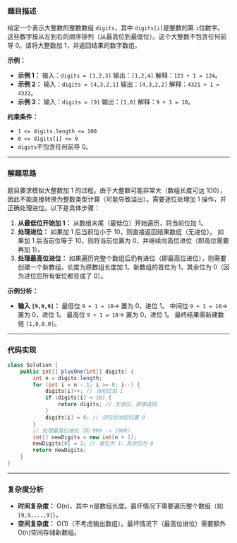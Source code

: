 ### 题目描述

给定一个表示大整数的整数数组 `digits`，其中 `digits[i]`是整数的第 `i`位数字。这些数字按从左到右的顺序排列（从最高位到最低位）。这个大整数不包含任何前导 0。请将大整数加 1，并返回结果的数字数组。

**示例：**

- **示例 1：** 输入：`digits = [1,2,3]` 输出：`[1,2,4]` 解释：`123 + 1 = 124`。
- **示例 2：** 输入：`digits = [4,3,2,1]` 输出：`[4,3,2,2]` 解释：`4321 + 1 = 4322`。
- **示例 3：** 输入：`digits = [9]` 输出：`[1,0]` 解释：`9 + 1 = 10`。

**约束条件：**

- `1 <= digits.length <= 100`
- `0 <= digits[i] <= 9`
- `digits`不包含任何前导 0。

------

### 解题思路

题目要求模拟大整数加 1 的过程。由于大整数可能非常大（数组长度可达 100），因此不能直接转换为整数类型计算（可能导致溢出）。需要逐位处理加 1 操作，并正确处理进位。以下是具体步骤：

1. **从最低位开始加 1：** 从数组末尾（最低位）开始遍历，将当前位加 1。
2. **处理进位：** 如果加 1 后当前位小于 10，则直接返回结果数组（无进位）。 如果加 1 后当前位等于 10，则将当前位置为 0，并继续向高位进位（即高位需要再加 1）。
3. **处理最高位进位：** 如果遍历完整个数组后仍有进位（即最高位进位），则需要创建一个新数组，长度为原数组长度加 1。新数组的首位为 1，其余位为 0（因为进位后所有低位都变成了 0）。

**示例分析：**

- **输入 `[9,9,9]`：** 最低位 `9 + 1 = 10`→ 置为 0，进位 1。 中间位 `9 + 1 = 10`→ 置为 0，进位 1。 最高位 `9 + 1 = 10`→ 置为 0，进位 1。 最终结果需新建数组 `[1,0,0,0]`。

------

### 代码实现

```java
class Solution {
    public int[] plusOne(int[] digits) {
        int n = digits.length;
        for (int i = n - 1; i >= 0; i--) {
            digits[i]++; // 当前位加 1
            if (digits[i] < 10) {
                return digits; // 无进位，直接返回
            }
            digits[i] = 0; // 进位后当前位置 0
        }
        // 处理最高位进位（如 999 -> 1000）
        int[] newDigits = new int[n + 1];
        newDigits[0] = 1; // 首位为 1，其余位为 0
        return newDigits;
    }
}
```

------

### 复杂度分析

- **时间复杂度：** O(n)，其中 n是数组长度。最坏情况下需要遍历整个数组（如 `[9,9,...,9]`）。
- **空间复杂度：** O(1)（不考虑输出数组）。最坏情况下（最高位进位）需要额外 O(n)空间存储新数组。